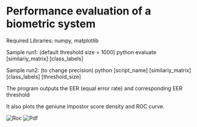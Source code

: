 # Performance evaluation of a biometric systemRequired Libraries: numpy, matplotlibSample run1: (default threshold size = 1000)python evaluate [similariy_matrix] [class_labels]Sample run2: (to change precision)python [script_name] [similariy_matrix] [class_labels] [threshold_size]The program outputs the EER (equal error rate) and corresponding EER thresholdIt also plots the geniune impostor score density and ROC curve.![Roc](https://github.com/omercelik-cs/Biometric-System-Performance-Evaluation/blob/master/roc.PNG)![Pdf](https://github.com/omercelik-cs/Biometric-System-Performance-Evaluation/blob/master/density.PNG)